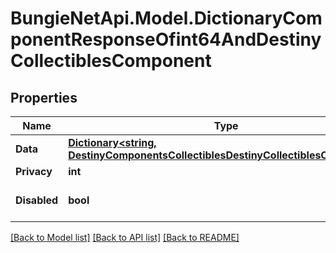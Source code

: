 
# BungieNetApi.Model.DictionaryComponentResponseOfint64AndDestinyCollectiblesComponent

## Properties

Name | Type | Description | Notes
------------ | ------------- | ------------- | -------------
**Data** | [**Dictionary&lt;string, DestinyComponentsCollectiblesDestinyCollectiblesComponent&gt;**](DestinyComponentsCollectiblesDestinyCollectiblesComponent.md) |  | [optional] 
**Privacy** | **int** |  | [optional] 
**Disabled** | **bool** | If true, this component is disabled. | [optional] 

[[Back to Model list]](../README.md#documentation-for-models)
[[Back to API list]](../README.md#documentation-for-api-endpoints)
[[Back to README]](../README.md)

